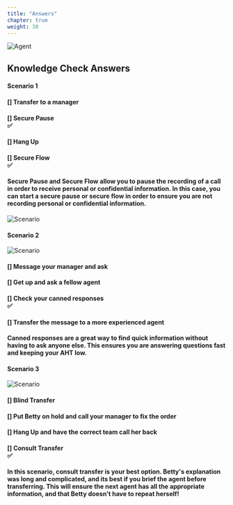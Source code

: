 ```yaml
---
title: "Answers"
chapter: true
weight: 30
---
```


![Agent ](/images/Knowledge.jpg)

## Knowledge Check Answers

#### Scenario 1

#### [] Transfer to a manager <br>
#### [] **Secure Pause** <br> :white_check_mark:
#### [] Hang Up <br>
#### [] **Secure Flow** <br> :white_check_mark:

#### Secure Pause and Secure Flow allow you to pause the recording of a call in order to receive personal or confidential information. In this case, you can start a secure pause or secure flow in order to ensure you are not recording personal or confidential information. 
![Scenario ](/images/secureflowanswer.jpg)

#### Scenario 2

![Scenario ](/images/scenario2answer.jpg)

#### [] Message your manager and ask <br>
#### [] Get up and ask a fellow agent <br> 
#### [] **Check your canned responses** <br> :white_check_mark:
#### [] Transfer the message to a more experienced agent <br>

#### Canned responses are a great way to find quick information without having to ask anyone else. This ensures you are answering questions fast and keeping your AHT low.

#### Scenario 3

![Scenario ](/images/scenario3answer.jpg)

#### [] Blind Transfer <br>
#### [] Put Betty on hold and call your manager to fix the order <br>
#### [] Hang Up and have the correct team call her back <br>
#### [] **Consult Transfer** <br> :white_check_mark:

#### In this scenario, consult transfer is your best option. Betty's explanation was long and complicated, and its best if you brief the agent before transferring. This will ensure the next agent has all the appropriate information, and that Betty doesn't have to repeat herself! 

